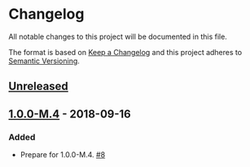# Changelog

All notable changes to this project will be documented in this file.

The format is based on [Keep a Changelog](http://keepachangelog.com/)
and this project adheres to [Semantic Versioning](http://semver.org/).

## [Unreleased](https://github.com/atomist/sdm-pack-sloc/compare/1.0.0-M.4...HEAD)

## [1.0.0-M.4](https://github.com/atomist/sdm-pack-sloc/tree/1.0.0-M.4) - 2018-09-16

### Added

-   Prepare for 1.0.0-M.4. [#8](https://github.com/atomist/sdm-pack-sloc/issues/8)
